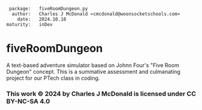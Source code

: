      package:   fiveRoomDungeon.py
      author:   Charles J McDonald «cmcdonald@woonsocketschools.com»
        date:   2024.10.18
    maturity:   inDev

# fiveRoomDungeon
A text-based adventure simulator based on Johnn Four's "Five Room Dungeon" concept.
This is a summative assessment and culmanating project for our PTech class in coding.

### This work © 2024 by Charles J McDonald is licensed under CC BY-NC-SA 4.0
